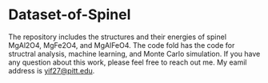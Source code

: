 # Dataset-of-Spinel
The repository includes the structures and their energies of spinel MgAl2O4, MgFe2O4, and MgAlFeO4.
The code fold has the code for structral analysis, machine learning, and Monte Carlo simulation.
If you have any question about this work, please feel free to reach out me. My eamil address is yif27@pitt.edu.
